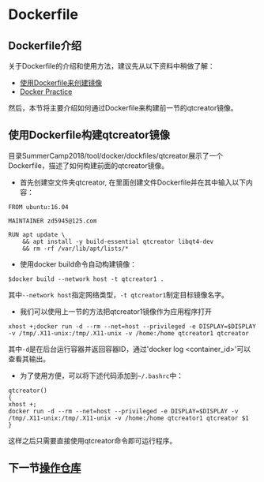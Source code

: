 # Dockerfile

## Dockerfile介绍

关于Dockerfile的介绍和使用方法，建议先从以下资料中稍做了解：

* [使用Dockerfile来创建镜像](build.md)
* [Docker Practice](https://github.com/yeasy/docker_practice/blob/master/SUMMARY.md)

然后，本节将主要介绍如何通过Dockerfile来构建前一节的qtcreator镜像。

## 使用Dockerfile构建qtcreator镜像

目录SummerCamp2018/tool/docker/dockfiles/qtcreator展示了一个Dockerfile，描述了如何构建前面的qtcreator镜像。

* 首先创建空文件夹qtcreator, 在里面创建文件Dockerfile并在其中输入以下内容：

```
FROM ubuntu:16.04

MAINTAINER zd5945@125.com

RUN apt update \
    && apt install -y build-essential qtcreator libqt4-dev
    && rm -rf /var/lib/apt/lists/*
```

* 使用docker build命令自动构建镜像：

```
$docker build --network host -t qtcreator1 .
```

其中`--network host`指定网络类型，`-t qtcreator1`制定目标镜像名字。

* 我们可以使用上一节的方法把qtcreator1镜像作为应用程序打开
```
xhost +;docker run -d --rm --net=host --privileged -e DISPLAY=$DISPLAY -v /tmp/.X11-unix:/tmp/.X11-unix -v /home:/home qtcreator1 qtcreator
```

其中`-d`是在后台运行容器并返回容器ID，通过'docker log <container_id>'可以查看其输出。


* 为了使用方便，可以将下述代码添加到`~/.bashrc`中：

```
qtcreator()
{
xhost +;
docker run -d --rm --net=host --privileged -e DISPLAY=$DISPLAY -v /tmp/.X11-unix:/tmp/.X11-unix -v /home:/home qtcreator1 qtcreator $1
}
```
这样之后只需要直接使用qtcreator命令即可运行程序。


## 下一节[操作仓库](push.md)
